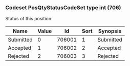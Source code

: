 ### Codeset PosQtyStatusCodeSet type int (706)

Status of this position.

| Name      | Value | Id     | Sort | Synopsis  |
|-----------|-------|--------|------|-----------|
| Submitted | 0     | 706001 | 1    | Submitted |
| Accepted  | 1     | 706002 | 2    | Accepted  |
| Rejected  | 2     | 706003 | 3    | Rejected  |

